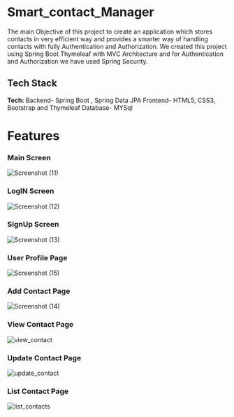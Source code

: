 # Smart_contact_Manager

The main Objective of this project to create an application which stores contacts in very efficient way and provides a smarter way of handling contacts with fully Authentication and Authorization. We created this project using Spring Boot Thymeleaf with MVC Architecture and for Authentication and Authorization we have used Spring Security.

## Tech Stack

**Tech:**   Backend-  Spring Boot , Spring Data JPA
            Frontend- HTML5, CSS3, Bootstrap and Thymeleaf
            Database- MYSql


# Features
### Main Screen
![Screenshot (11)](https://github.com/Ldass2000/Smart_contact_Manager/assets/83582883/a76807ac-8a89-4ca4-bb61-2446901058e6)

 
### LogIN Screen
![Screenshot (12)](https://github.com/Ldass2000/Smart_contact_Manager/assets/83582883/86b79bc0-6053-4450-aec6-988c0ebc2ad6)

### SignUp Screen
![Screenshot (13)](https://github.com/Ldass2000/Smart_contact_Manager/assets/83582883/8720f231-d9f0-421c-8bc9-0d89df37d7c4)

### User Profile Page

![Screenshot (15)](https://github.com/Ldass2000/Smart_contact_Manager/assets/83582883/2d4819b9-8395-4c6f-97c7-333da1fda5bb)

### Add Contact Page
![Screenshot (14)](https://github.com/Ldass2000/Smart_contact_Manager/assets/83582883/622e641a-281b-4420-ad34-3645366f87be)


### View Contact Page
![view_contact](https://github.com/Ldass2000/Smart_contact_Manager/assets/83582883/3119266a-2132-4afd-8864-93046d4fe55b)

### Update Contact Page
![update_contact](https://github.com/Ldass2000/Smart_contact_Manager/assets/83582883/761fdd9b-7572-4b4a-bad8-277bcc10a19b)

### List Contact Page
![list_contacts](https://github.com/Ldass2000/Smart_contact_Manager/assets/83582883/920a35df-c56f-4e78-ab60-75755967ae86)





